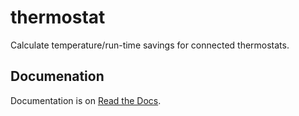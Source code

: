 thermostat
==========

Calculate temperature/run-time savings for connected thermostats.

Documenation
------------

Documentation is on [Read the Docs](http://thermostat.readthedocs.org/en/latest/).
